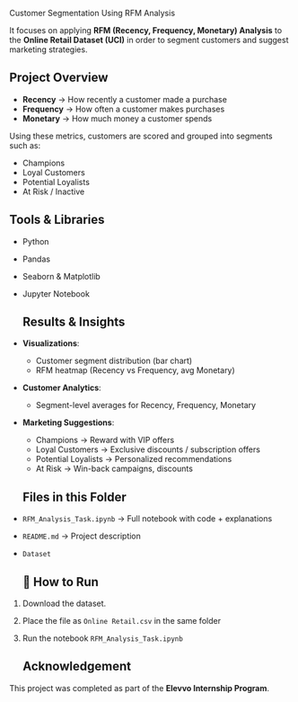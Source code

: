  Customer Segmentation Using RFM Analysis  
  
It focuses on applying **RFM (Recency, Frequency, Monetary) Analysis** to the **Online Retail Dataset (UCI)** in order to segment customers and suggest marketing strategies.  

 ## Project Overview  
- **Recency** → How recently a customer made a purchase  
- **Frequency** → How often a customer makes purchases  
- **Monetary** → How much money a customer spends  

Using these metrics, customers are scored and grouped into segments such as:  
- Champions  
- Loyal Customers  
- Potential Loyalists  
- At Risk / Inactive  

 ## Tools & Libraries  
- Python  
- Pandas  
- Seaborn & Matplotlib  
- Jupyter Notebook  
   
  ## Results & Insights  
- **Visualizations**:  
  - Customer segment distribution (bar chart)  
  - RFM heatmap (Recency vs Frequency, avg Monetary)  
- **Customer Analytics**:  
  - Segment-level averages for Recency, Frequency, Monetary  
- **Marketing Suggestions**:  
  - Champions → Reward with VIP offers  
  - Loyal Customers → Exclusive discounts / subscription offers  
  - Potential Loyalists → Personalized recommendations  
  - At Risk → Win-back campaigns, discounts  
  
   ## Files in this Folder  
- `RFM_Analysis_Task.ipynb` → Full notebook with code + explanations  
- `README.md` → Project description  
- `Dataset`

   ## 🚀 How to Run  
1. Download the dataset. 
2. Place the file as `Online Retail.csv` in the same folder  
3. Run the notebook `RFM_Analysis_Task.ipynb`  

   ## Acknowledgement  
This project was completed as part of the **Elevvo Internship Program**.  

